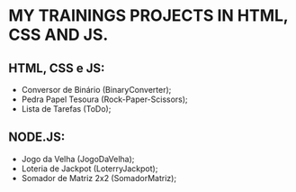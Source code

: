 # MY TRAININGS PROJECTS IN HTML, CSS AND JS.

## HTML, CSS e JS:

- Conversor de Binário (BinaryConverter);
- Pedra Papel Tesoura (Rock-Paper-Scissors);
- Lista de Tarefas (ToDo);

## NODE.JS:

- Jogo da Velha (JogoDaVelha);
- Loteria de Jackpot (LoterryJackpot);
- Somador de Matriz 2x2 (SomadorMatriz);
